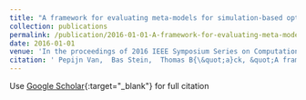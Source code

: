 ```yaml
---
title: "A framework for evaluating meta-models for simulation-based optimisation"
collection: publications
permalink: /publication/2016-01-01-A-framework-for-evaluating-meta-models-for-simulation-based-optimisation
date: 2016-01-01
venue: 'In the proceedings of 2016 IEEE Symposium Series on Computational Intelligence (SSCI)'
citation: ' Pepijn Van,  Bas Stein,  Thomas B{\&quot;a}ck, &quot;A framework for evaluating meta-models for simulation-based optimisation.&quot; In the proceedings of 2016 IEEE Symposium Series on Computational Intelligence (SSCI), 2016.'
---
```

Use [Google Scholar](https://scholar.google.com/scholar?q=A+framework+for+evaluating+meta+models+for+simulation+based+optimisation){:target="_blank"} for full citation